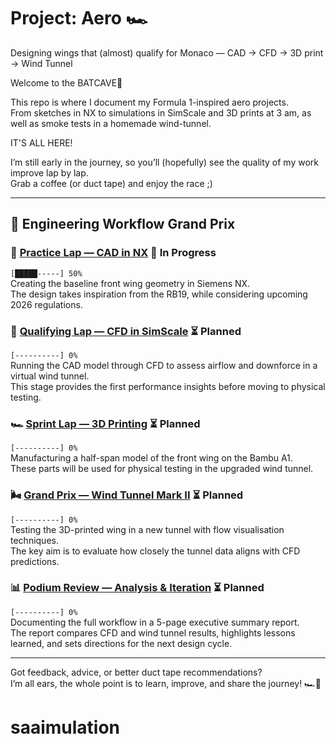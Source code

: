 # Project: Aero 🏎️
Designing wings that (almost) qualify for Monaco — CAD → CFD → 3D print → Wind Tunnel  

Welcome to the BATCAVE🦇 

This repo is where I document my Formula 1-inspired aero projects.  
From sketches in NX to simulations in SimScale and 3D prints at 3 am, as well as smoke tests in a homemade wind-tunnel.

IT'S ALL HERE!

I’m still early in the journey, so you’ll (hopefully) see the quality of my work improve lap by lap.  
Grab a coffee (or duct tape) and enjoy the race ;)  

---

## 🚦 Engineering Workflow Grand Prix  

### 🏁 [Practice Lap — CAD in NX](./practice-lap-CAD) 🔄 In Progress  
`[█████-----] 50%`  
Creating the baseline front wing geometry in Siemens NX.  
The design takes inspiration from the RB19, while considering upcoming 2026 regulations.  

### 🚦 [Qualifying Lap — CFD in SimScale](./qualifying-lap-CFD) ⏳ Planned  
`[----------] 0%`  
Running the CAD model through CFD to assess airflow and downforce in a virtual wind tunnel.  
This stage provides the first performance insights before moving to physical testing.  

### 🏎️ [Sprint Lap — 3D Printing](./sprint-3D-printing) ⏳ Planned  
`[----------] 0%`  
Manufacturing a half-span model of the front wing on the Bambu A1.  
These parts will be used for physical testing in the upgraded wind tunnel.  

### 🌬️ [Grand Prix — Wind Tunnel Mark II](./grand-prix-wind-tunnel) ⏳ Planned  
`[----------] 0%`  
Testing the 3D-printed wing in a new tunnel with flow visualisation techniques.  
The key aim is to evaluate how closely the tunnel data aligns with CFD predictions.  

### 📊 [Podium Review — Analysis & Iteration](./podium-review-analysis) ⏳ Planned  
`[----------] 0%`  
Documenting the full workflow in a 5-page executive summary report.  
The report compares CFD and wind tunnel results, highlights lessons learned, and sets directions for the next design cycle.  


---

Got feedback, advice, or better duct tape recommendations?  
I’m all ears, the whole point is to learn, improve, and share the journey! 🏎️🦇


# saaimulation

